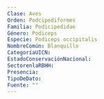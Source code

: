 ```yaml
---
Clase: Aves
Orden: Podcipediformes
Familia: Podicipedidae
Género: Podiceps
Especie: Podiceps occipitalis
NombreComún: Blanquillo
CategoríaUICN: 
EstadoConservaciónNacional: 
SectorenlaRBHH: 
Presencia: 
TipoDeDato: 
Fuente: ""
---
```

